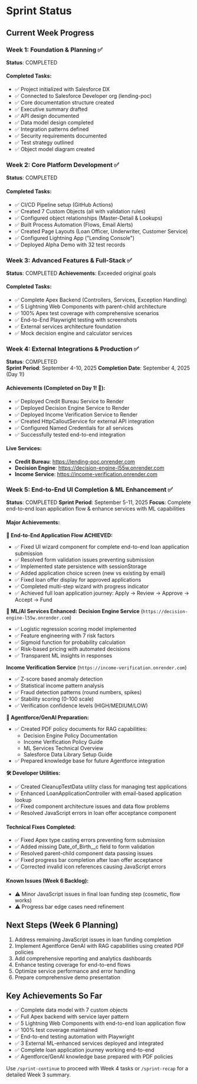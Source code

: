 # Sprint Status

## Current Week Progress

### Week 1: Foundation & Planning ✅
**Status**: COMPLETED

#### Completed Tasks:
- ✅ Project initialized with Salesforce DX
- ✅ Connected to Salesforce Developer org (lending-poc)
- ✅ Core documentation structure created
- ✅ Executive summary drafted
- ✅ API design documented
- ✅ Data model design completed
- ✅ Integration patterns defined
- ✅ Security requirements documented
- ✅ Test strategy outlined
- ✅ Object model diagram created

### Week 2: Core Platform Development ✅
**Status**: COMPLETED

#### Completed Tasks:
- ✅ CI/CD Pipeline setup (GitHub Actions)
- ✅ Created 7 Custom Objects (all with validation rules)
- ✅ Configured object relationships (Master-Detail & Lookups)
- ✅ Built Process Automation (Flows, Email Alerts)
- ✅ Created Page Layouts (Loan Officer, Underwriter, Customer Service)
- ✅ Configured Lightning App ("Lending Console")
- ✅ Deployed Alpha Demo with 32 test records

### Week 3: Advanced Features & Full-Stack ✅
**Status**: COMPLETED
**Achievements**: Exceeded original goals

#### Completed Tasks:
- ✅ Complete Apex Backend (Controllers, Services, Exception Handling)
- ✅ 5 Lightning Web Components with parent-child architecture
- ✅ 100% Apex test coverage with comprehensive scenarios
- ✅ End-to-End Playwright testing with screenshots
- ✅ External services architecture foundation
- ✅ Mock decision engine and calculator services

### Week 4: External Integrations & Production ✅
**Status**: COMPLETED  
**Sprint Period**: September 4-10, 2025
**Completion Date**: September 4, 2025 (Day 1!)

#### Achievements (Completed on Day 1! 🎉):
- ✅ Deployed Credit Bureau Service to Render
- ✅ Deployed Decision Engine Service to Render
- ✅ Deployed Income Verification Service to Render
- ✅ Created HttpCalloutService for external API integration
- ✅ Configured Named Credentials for all services
- ✅ Successfully tested end-to-end integration

#### Live Services:
- **Credit Bureau**: https://lending-poc.onrender.com
- **Decision Engine**: https://decision-engine-l55w.onrender.com
- **Income Service**: https://income-verification.onrender.com

### Week 5: End-to-End UI Completion & ML Enhancement ✅
**Status**: COMPLETED
**Sprint Period**: September 5-11, 2025
**Focus**: Complete end-to-end loan application flow & enhance services with ML capabilities

#### Major Achievements:

**🎯 End-to-End Application Flow ACHIEVED:**
- ✅ Fixed UI wizard component for complete end-to-end loan application submission
- ✅ Resolved form validation issues preventing submission
- ✅ Implemented state persistence with sessionStorage
- ✅ Added application choice screen (new vs existing by email)
- ✅ Fixed loan offer display for approved applications  
- ✅ Completed multi-step wizard with progress indicator
- ✅ Achieved full loan application journey: Apply → Review → Approve → Accept → Fund

**🤖 ML/AI Services Enhanced:**
**Decision Engine Service** (`https://decision-engine-l55w.onrender.com`)
- ✅ Logistic regression scoring model implemented
- ✅ Feature engineering with 7 risk factors
- ✅ Sigmoid function for probability calculation
- ✅ Risk-based pricing with automated decisions
- ✅ Transparent ML insights in responses

**Income Verification Service** (`https://income-verification.onrender.com`)
- ✅ Z-score based anomaly detection
- ✅ Statistical income pattern analysis
- ✅ Fraud detection patterns (round numbers, spikes)
- ✅ Stability scoring (0-100 scale)
- ✅ Verification confidence levels (HIGH/MEDIUM/LOW)

**📄 Agentforce/GenAI Preparation:**
- ✅ Created PDF policy documents for RAG capabilities:
  - Decision Engine Policy Documentation
  - Income Verification Policy Guide
  - ML Services Technical Overview
  - Salesforce Data Library Setup Guide
- ✅ Prepared knowledge base for future Agentforce integration

**🛠️ Developer Utilities:**
- ✅ Created CleanupTestData utility class for managing test applications
- ✅ Enhanced LoanApplicationController with email-based application lookup
- ✅ Fixed component architecture issues and data flow problems
- ✅ Resolved JavaScript errors in loan offer acceptance component

#### Technical Fixes Completed:
- ✅ Fixed Apex type casting errors preventing form submission
- ✅ Added missing Date_of_Birth__c field to form validation
- ✅ Resolved parent-child component data passing issues
- ✅ Fixed progress bar completion after loan offer acceptance
- ✅ Corrected invalid icon references causing JavaScript errors

#### Known Issues (Week 6 Backlog):
- ⚠️ Minor JavaScript issues in final loan funding step (cosmetic, flow works)
- ⚠️ Progress bar edge cases need refinement

## Next Steps (Week 6 Planning)
1. Address remaining JavaScript issues in loan funding completion
2. Implement Agentforce GenAI with RAG capabilities using created PDF policies
3. Add comprehensive reporting and analytics dashboards
4. Enhance testing coverage for end-to-end flows
5. Optimize service performance and error handling
6. Prepare comprehensive demo presentation

## Key Achievements So Far
- ✅ Complete data model with 7 custom objects
- ✅ Full Apex backend with service layer pattern
- ✅ 5 Lightning Web Components with end-to-end loan application flow
- ✅ 100% test coverage maintained
- ✅ End-to-end testing automation with Playwright
- ✅ 3 External ML-enhanced services deployed and integrated
- ✅ Complete loan application journey working end-to-end
- ✅ Agentforce/GenAI knowledge base prepared with PDF policies

Use `/sprint-continue` to proceed with Week 4 tasks or `/sprint-recap` for a detailed Week 3 summary.
